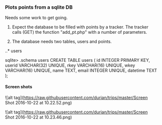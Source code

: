 ### Plots points from a sqlite DB 

Needs some work to get going.

1. Expect the database to be filled with points by a tracker. The tracker
calls (GET) the function "add_pt.php" with a number of parameters.

2. The database needs two tables, users and points.

..* users

sqlite> .schema users
CREATE TABLE users (
	id INTEGER PRIMARY KEY,
 	userid VARCHAR(32) UNIQUE,
 	rkey VARCHAR(16) UNIQUE,
 	wkey VARCHAR(16) UNIQUE,
  name TEXT,
  email INTEGER UNIQUE,
  datetime TEXT
	);


#### Screen shots

![alt tag](https://raw.githubusercontent.com/durian/trips/master/Screen Shot 2016-10-22 at 10.22.52.png)

![alt tag](https://raw.githubusercontent.com/durian/trips/master/Screen Shot 2016-10-22 at 10.23.46.png)
